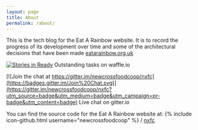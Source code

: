 ```yaml
---
layout: page
title: About
permalink: /about/
---
```


This is the tech blog for the Eat A Rainbow website. It is to record the progress of its development over time and some of the architectural decisions that have been made [eatarainbow.org.uk](http://www.eatarainbow.org.uk/)

[![Stories in Ready](https://badge.waffle.io/newcrossfoodcoop/nxfc.png?label=ready&title=Ready)](https://waffle.io/newcrossfoodcoop/nxfc)
Outstanding tasks on waffle.io

[![Join the chat at https://gitter.im/newcrossfoodcoop/nxfc](https://badges.gitter.im/Join%20Chat.svg)](https://gitter.im/newcrossfoodcoop/nxfc?utm_source=badge&utm_medium=badge&utm_campaign=pr-badge&utm_content=badge)
Live chat on gitter.io

You can find the source code for the Eat A Rainbow website at:
{% include icon-github.html username="newcrossfoodcoop" %} /
[nxfc](https://github.com/newcrossfoodcoop/nxfc)

